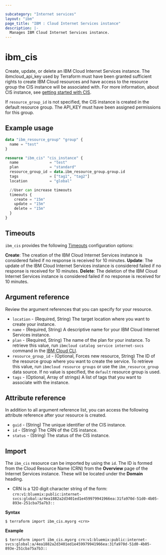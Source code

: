 ```yaml
---

subcategory: "Internet services"
layout: "ibm"
page_title: "IBM : Cloud Internet Services instance"
description: |-
  Manages IBM Cloud Internet Services instance.
---
```


# ibm_cis
Create, update, or delete an IBM Cloud Internet Services instance. The ibmcloud_api_key used by Terraform must have been granted sufficient rights to create IBM Cloud resources and have access to the resource group the CIS instance will be associated with. For more information, about CIS instance, see [getting started with CIS](https://cloud.ibm.com/docs/cis?topic=cis-getting-started).

If `resource_group_id` is not specified, the CIS instance is created in the default resource group. The API_KEY must have been assigned permissions for this group.

## Example usage

```terraform
data "ibm_resource_group" "group" {
  name = "test"
}

resource "ibm_cis" "cis_instance" {
  name              = "test"
  plan              = "standard"
  resource_group_id = data.ibm_resource_group.group.id
  tags              = ["tag1", "tag2"]
  location          = "global"

  //User can increase timeouts
  timeouts {
    create = "15m"
    update = "15m"
    delete = "15m"
  }
}
```

## Timeouts

`ibm_cis` provides the following [Timeouts](https://www.terraform.io/docs/configuration/resources.html#timeouts) configuration options:

**Create**: The creation of the IBM Cloud Internet Services instance is considered failed if no response is received for 10 minutes.
**Update**: The update of the IBM Cloud Internet Services instance is considered failed if no response is received for 10 minutes.
**Delete**: The deletion of the IBM Cloud Internet Services instance is considered failed if no response is received for 10 minutes.

## Argument reference
Review the argument references that you can specify for your resource.

- `location` - (Required, String) The target location where you want to create your instance.
- `name` - (Required, String) A descriptive name for your IBM Cloud Internet Services instance.
- `plan` - (Required, String) The name of the plan for your instance. To retrieve this value, run `ibmcloud catalog service internet-svcs` command in the [IBM Cloud CLI](https://cloud.ibm.com/docs/cli?topic=cloud-cli-getting-started).
- `resource_group_id` - (Optional, Forces new resource, String) The ID of the resource group where you want to create the service. To retrieve this value, run `ibmcloud resource groups` or use the `ibm_resource_group` data source. If no value is specified, the `default` resource group is used.
- `tags` - (Optional, Array of strings) A list of tags that you want to associate with the instance.

## Attribute reference

In addition to all argument reference list, you can access the following attribute reference after your resource is created.

- `guid` - (String) The unique identifier of the CIS instance.
- `id` - (String) The CRN of the CIS instance.
- `status` - (String) The status of the CIS instance.

## Import

The `ibm_cis` resource can be imported by using the `id`. The ID is formed from the Cloud Resource Name (CRN)  from the **Overview** page of the Internet Services instance. These will be located under the **Domain** heading. 

* CRN is a 120 digit character string of the form: `crn:v1:bluemix:public:internet-svcs:global:a/4ea1882a2d3401ed1e459979941966ea:31fa970d-51d0-4b05-893e-251cba75a7b3::`

**Syntax**

```
$ terraform import ibm_cis.myorg <crn>

```

**Example**

```
$ terraform import ibm_cis.myorg crn:v1:bluemix:public:internet-svcs:global:a/4ea1882a2d3401ed1e459979941966ea:31fa970d-51d0-4b05-893e-251cba75a7b3::
```
